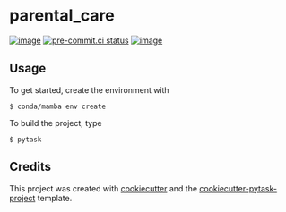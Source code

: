 # parental_care

[![image](https://img.shields.io/github/actions/workflow/status/segsell/parental_care/main.yml?branch=main)](https://github.com/segsell/parental_care/actions?query=branch%3Amain)
[![pre-commit.ci status](https://results.pre-commit.ci/badge/github/segsell/parental_care/main.svg)](https://results.pre-commit.ci/latest/github/segsell/parental_care/main)
[![image](https://img.shields.io/badge/code%20style-black-000000.svg)](https://github.com/psf/black)

## Usage

To get started, create the environment with

```console
$ conda/mamba env create
```

To build the project, type

```console
$ pytask
```

## Credits

This project was created with [cookiecutter](https://github.com/audreyr/cookiecutter)
and the
[cookiecutter-pytask-project](https://github.com/pytask-dev/cookiecutter-pytask-project)
template.
